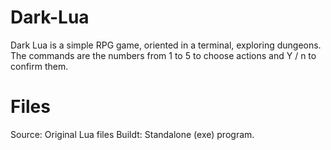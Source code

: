 # Dark-Lua
Dark Lua is a simple RPG game, oriented in a terminal, exploring dungeons. The commands
are the numbers from 1 to 5 to choose actions and Y / n to confirm them.

# Files
Source: Original Lua files
Buildt: Standalone (exe) program.
